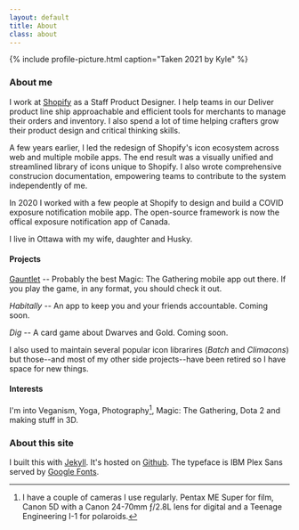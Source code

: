 ```yaml
---
layout: default
title: About
class: about
---
```


{% include profile-picture.html caption="Taken 2021 by Kyle" %}

### About me

I work at [Shopify](https://www.shopify.com/) as a Staff Product Designer. I help teams in our Deliver product line ship approachable and efficient tools for merchants to manage their orders and inventory. I also spend a lot of time helping crafters grow their product design and critical thinking skills.

A few years earlier, I led the redesign of Shopify's icon ecosystem across web and multiple mobile apps. The end result was a visually unified and streamlined library of icons unique to Shopify. I also wrote comprehensive construcion documentation, empowering teams to contribute to the system independently of me.

In 2020 I worked with a few people at Shopify to design and build a COVID exposure notification mobile app. The open-source framework is now the offical exposure notification app of Canada.

I live in Ottawa with my wife, daughter and Husky.

#### Projects

[Gauntlet](https://gauntletapp.com/) -- Probably the best Magic: The Gathering mobile app out there. If you play the game, in any format, you should check it out.

_Habitally_ -- An app to keep you and your friends accountable. Coming soon.

_Dig_ -- A card game about Dwarves and Gold. Coming soon.

I also used to maintain several popular icon librarires (_Batch_ and _Climacons_) but those--and most of my other side projects--have been retired so I have space for new things.

#### Interests

I'm into Veganism, Yoga, Photography[^1], Magic: The Gathering, Dota 2 and making stuff in 3D.

### About this site

I built this with [Jekyll](https://jekyllrb.com/). It's hosted on [Github](https://github.com/). The typeface is IBM Plex Sans served by [Google Fonts](https://fonts.google.com/specimen/IBM+Plex+Sans).

[^1]: I have a couple of cameras I use regularly. Pentax ME Super for film, Canon 5D with a Canon 24-70mm ƒ/2.8L lens for digital and a Teenage Engineering I-1 for polaroids.
